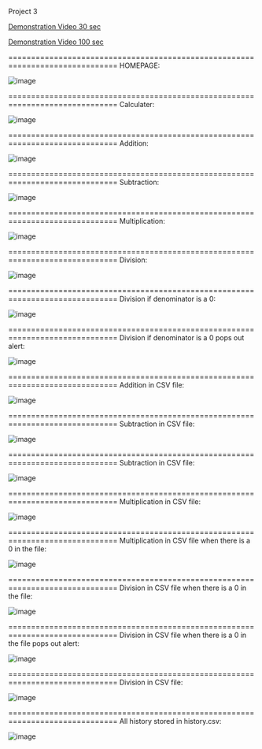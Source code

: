 Project 3

[Demonstration Video 30 sec](https://github.com/Laucherooo/project3/blob/main/Demo/demonstration_30sec.mov)

[Demonstration Video 100 sec](https://github.com/Laucherooo/project3/blob/main/Demo/demonstration_100sec.mov)

==============================================================================
HOMEPAGE:

![image](https://github.com/Laucherooo/project3/blob/main/Demo/1.png)

==============================================================================
Calculater:

![image](https://github.com/Laucherooo/project3/blob/main/Demo/2.png)

==============================================================================
Addition:

![image](https://github.com/Laucherooo/project3/blob/main/Demo/3.png)

==============================================================================
Subtraction:

![image](https://github.com/Laucherooo/project3/blob/main/Demo/4.png)

==============================================================================
Multiplication:

![image](https://github.com/Laucherooo/project3/blob/main/Demo/5.png)

==============================================================================
Division:

![image](https://github.com/Laucherooo/project3/blob/main/Demo/6.png)

==============================================================================
Division if denominator is a 0:

![image](https://github.com/Laucherooo/project3/blob/main/Demo/7.png)

==============================================================================
Division if denominator is a 0 pops out alert:

![image](https://github.com/Laucherooo/project3/blob/main/Demo/8.png)

==============================================================================
Addition in CSV file:

![image](https://github.com/Laucherooo/project3/blob/main/Demo/9.png)

==============================================================================
Subtraction in CSV file:

![image](https://github.com/Laucherooo/project3/blob/main/Demo/10.png)

==============================================================================
Subtraction in CSV file:

![image](https://github.com/Laucherooo/project3/blob/main/Demo/11.png)

==============================================================================
Multiplication in CSV file:

![image](https://github.com/Laucherooo/project3/blob/main/Demo/12.png)

==============================================================================
Multiplication in CSV file when there is a 0 in the file:

![image](https://github.com/Laucherooo/project3/blob/main/Demo/13.png)

==============================================================================
Division in CSV file when there is a 0 in the file:

![image](https://github.com/Laucherooo/project3/blob/main/Demo/14.png)

==============================================================================
Division in CSV file when there is a 0 in the file pops out alert:

![image](https://github.com/Laucherooo/project3/blob/main/Demo/15.png)

==============================================================================
Division in CSV file:

![image](https://github.com/Laucherooo/project3/blob/main/Demo/16.png)

==============================================================================
All history stored in history.csv:

![image](https://github.com/Laucherooo/project3/blob/main/Demo/17.png)


